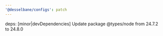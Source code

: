 ```yaml
---
'@desselbane/configs': patch
---
```


deps: [minor|devDependencies] Update package @types/node from 24.7.2 to 24.8.0
